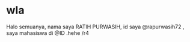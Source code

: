 # wIa
Halo semuanya, nama saya RATIH PURWASIH, id saya @rapurwasih72 , saya mahasiswa di @ID .hehe
/r4
